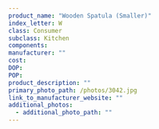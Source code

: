 ```yaml
---
product_name: "Wooden Spatula (Smaller)"
index_letter: W
class: Consumer
subclass: Kitchen
components:
manufacturer: ""
cost: 
DOP: 
POP: 
product_description: ""
primary_photo_path: /photos/3042.jpg
link_to_manufacturer_website: ""
additional_photos:
  - additional_photo_path: ""
---
```

